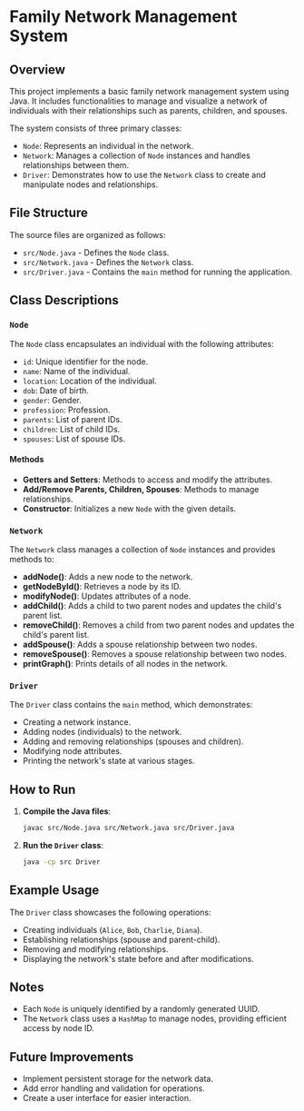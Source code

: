 # Family Network Management System

## Overview

This project implements a basic family network management system using Java. It includes functionalities to manage and visualize a network of individuals with their relationships such as parents, children, and spouses. 

The system consists of three primary classes:

- `Node`: Represents an individual in the network.
- `Network`: Manages a collection of `Node` instances and handles relationships between them.
- `Driver`: Demonstrates how to use the `Network` class to create and manipulate nodes and relationships.

## File Structure

The source files are organized as follows:

- `src/Node.java` - Defines the `Node` class.
- `src/Network.java` - Defines the `Network` class.
- `src/Driver.java` - Contains the `main` method for running the application.

## Class Descriptions

### `Node`

The `Node` class encapsulates an individual with the following attributes:

- `id`: Unique identifier for the node.
- `name`: Name of the individual.
- `location`: Location of the individual.
- `dob`: Date of birth.
- `gender`: Gender.
- `profession`: Profession.
- `parents`: List of parent IDs.
- `children`: List of child IDs.
- `spouses`: List of spouse IDs.

#### Methods

- **Getters and Setters**: Methods to access and modify the attributes.
- **Add/Remove Parents, Children, Spouses**: Methods to manage relationships.
- **Constructor**: Initializes a new `Node` with the given details.

### `Network`

The `Network` class manages a collection of `Node` instances and provides methods to:

- **addNode()**: Adds a new node to the network.
- **getNodeById()**: Retrieves a node by its ID.
- **modifyNode()**: Updates attributes of a node.
- **addChild()**: Adds a child to two parent nodes and updates the child's parent list.
- **removeChild()**: Removes a child from two parent nodes and updates the child's parent list.
- **addSpouse()**: Adds a spouse relationship between two nodes.
- **removeSpouse()**: Removes a spouse relationship between two nodes.
- **printGraph()**: Prints details of all nodes in the network.

### `Driver`

The `Driver` class contains the `main` method, which demonstrates:

- Creating a network instance.
- Adding nodes (individuals) to the network.
- Adding and removing relationships (spouses and children).
- Modifying node attributes.
- Printing the network's state at various stages.

## How to Run

1. **Compile the Java files**:

    ```sh
    javac src/Node.java src/Network.java src/Driver.java
    ```

2. **Run the `Driver` class**:

    ```sh
    java -cp src Driver
    ```

## Example Usage

The `Driver` class showcases the following operations:

- Creating individuals (`Alice`, `Bob`, `Charlie`, `Diana`).
- Establishing relationships (spouse and parent-child).
- Removing and modifying relationships.
- Displaying the network's state before and after modifications.

## Notes

- Each `Node` is uniquely identified by a randomly generated UUID.
- The `Network` class uses a `HashMap` to manage nodes, providing efficient access by node ID.

## Future Improvements

- Implement persistent storage for the network data.
- Add error handling and validation for operations.
- Create a user interface for easier interaction.

